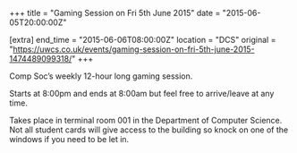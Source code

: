 +++
title = "Gaming Session on Fri 5th June 2015"
date = "2015-06-05T20:00:00Z"

[extra]
end_time = "2015-06-06T08:00:00Z"
location = "DCS"
original = "https://uwcs.co.uk/events/gaming-session-on-fri-5th-june-2015-1474489099318/"
+++

Comp Soc’s weekly 12-hour long gaming session.

Starts at 8:00pm and ends at 8:00am but feel free to arrive/leave at any time.

Takes place in terminal room 001 in the Department of Computer Science. Not all student cards will give access to the building so knock on one of the windows if you need to be let in.

